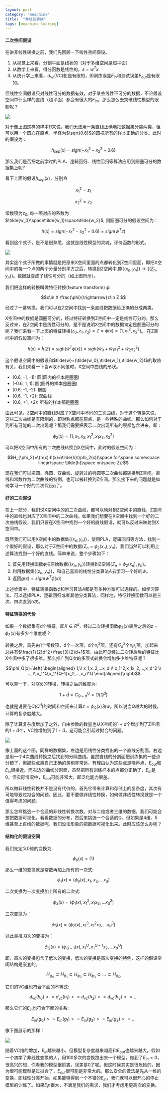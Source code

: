 ```yaml
---
layout: post
category: "meachine"
title:  "非线性转换"
tags: [meachine learing]
---
```


#### 二次空间假设

在讲非线性转换之前，我们先回顾一下线性空间假设。
1. 从视觉上来看，分割平面是线状的（对于多维空间是超平面）
1. 从数学上来看，得分函数是线性的，$s=w^Tx$
1. 从统计学上来看，$d_{vc}$(VC维)是有限的，即训练误差$E_{in}$和测试误差$E_{out}$是有限的。

但线性空间假设只对线性可分的数据有效，对于某些线性不可分的数据，不论假设空间中什么样的直线（超平面）都会有很大的$E_{in}$。那么怎么去突破线性模型的限制呢？

![](../images/NTU12-circular-separable.png)

对于像上图这样的样本$D$来说，我们无法用一条直线正确地把数据集分类两类，但可以用一个圆心在原点，半径为$\sqrt{0.6}$的圆把所有的样本正确的分类。此时的假设为：

$$h_{sep}(x) = sign(-x_1^2-x_2^2+0.6)$$

那么我们是否把之前学过的PLA、逻辑回归、线性回归等算法应用到圆圈可分的数据集上呢?

看下上面的假设$h_{sep}(x)$，分别令

$$x_1^2=z_1$$

$$x_2^2=z_2$$

常数项为$z_0$, 每一项对应的系数为$\tilde{w_0}\space\tilde{w_1}\space\tilde{w_2}$, 则圆圈可分的假设空间为：

$$h(x) = sign(-x_1^2-x_2^2+0.6)=sign(\tilde{w}^Tz)$$

看到这个式子，是不是很熟悉，这就是线性模型的灵魂，评价函数的形式。

![](../images/NTU12-z-space.png)

其实这个式子所做的事情就是把原来X空间里面的点都转化到Z空间里面，即把X空间中的每一个点的两个分量分别平方之后，转换到Z空间中,即$\{(x_n, y_n)\} \rightarrow\{(Z_n, y_n)\}$。数据就变成了线性可分的（如上图所示）。

我们把这样的转换叫做特征转换(feature transform) $\phi$:

$$x\in X \frac{\phi}{\rightarrow}z\in Z $$

经过了一番转换，我们可以在Z空间中找到一条直线把数据给正确的分成两类。

X空间中的数据是圆圈可分的，经过特征转换到Z空间中一定是线性可分的。那么反过来，在Z空间中是线性可分的，是不是说明X空间中的数据肯定是圆圈可分的呢？我们来看一下上面的特征转换$(z_0, z_1, z_2) = Z = \phi(x) = (1, x_1^2, x_2^2)$。 在Z空间中的假设空间为：

$$h(x)=\tilde h(Z)=sigh(\tilde{w}^T\phi(x))=sigh(\tilde{w}_0+\tilde{w}_1x_1^2+\tilde{w}_2x_2^2)$$

这个假设空间中的假设和$tilde{w}=(\tilde{w_0},\tilde{w_1},\tilde{w_2})$的取值有关，我们来看一下当$\tilde{w}$取不同值时，X空间中曲线的形状。

- (0.6, -1, -1): 圆(圆内的样本是圈圈)
- (-0.6, 1, 1): 圆(圆外的样本是圈圈)
- (0.6, -1, -2): 椭圆
- (0.6, -1, +2): 双曲线
- (0.6, +1, +2): 所有的样本都是圈圈

由此可见，Z空间中的直线对应了X空间中不同的二次曲线，对于这个转换来说，这些二次曲线是有限制的，即对称点都在原点，是一些特殊的曲线。那么如何对于到所有可能的二次出现呢？那我们需要把表示二次出现所有的项都包含进来，即：

$$\phi_2(x)=(1, x_1, x_2, x_1^2, x_1x_2,x_2^2)$$

可以把X空间中所有的二次曲线转换到X空间中，此时的假设空间为：

$$H_{\phi_2}=\{h(x):h(x)=\tilde{h}(\phi_2(x))\space for\space some\space linear\space \tilde{h}\space on\space Z\}$$

现在我们可以把圆、椭圆、双曲线、旋转过的椭圆等二次曲线都转换到Z空间。直线和常数作为二次曲线的特例，也可以被转换到Z空间。那么接下来的问题就是如何学习一个好的二次假设g了。

#### 好的二次假设

在上一部分，我们说X空间中的的二次曲线，都可以映射到Z空间中的直线，Z空间中的直线也对应了X空间中的二次曲线。如果我们想要在X空间中找到一个好的二次曲线假设，我们只要在X空间中找到一个好的直线假设，就可以反过来映射到X空间中。

既然我们可以用X空间中的数据集$\{(x_n,y_n)\}$，使用PLA，逻辑回归等方法，找到一个很好的假设，那么对于Z空间中的数据$\{Z_n=\phi_2(x_n), y_n\}$，我们当然可以利用上述算法找到一个好的直线。简单来说，整个步骤如下：

1. 首先用转换函数$\phi$把原始数据$\{(x_n,y_n)\}$转换到Z空间$\{Z_n=\phi_2(x_n), y_n\}$。
1. 利用数据集$\{(z_n,y_n)\}$，和自己喜欢的线性分类算法$A$去学习一个好的$\tilde{w}$。
1. 返回$g(x)=sign(\tilde{w}^T\phi(x))$

上述步骤中，特征转换函数$\phi$和学习算法$A$都是有多种方案可以选择的。如学习算法、可以选择PLA、逻辑回归或者其他分类算法，同样地，特征转换函数可以是三次、四次直到n次。

#### 特征转换的代价

如果一个数据集有d个特征，即$X\in R^d$，经过二次转换函数$\phi_2(x)$转后之后的$z=\phi_2(x)$有多少个维度呢？

转换之后，首先由1个常数项，d个一次项，d个$x_i^2$项，还有$C_d^2$个$x_ix_j$项，加起来总共有$\frac{1}{2}d^2+\frac{3}{2}d+1$项。由此可见经过二次转后后的特征比X空间中多了很多维。那么推广到Q次的多项式转换会增加多少维特征呢？

$$\phi_Q(x)=\left(
\begin{aligned}
1,\\
x_1,x_2,...x_d \\
x_1^2,x_1x_2,...,x_d^2 \\
..., \\
x_1^Q,x_1^{Q-1}x_2,...,x_d^Q
    \end{aligned}\right)$$

可以算一下，对Q次的转换，转换之后的维度为:

$$1+\tilde{d}=C_{Q+d}^Q=O(Q^d)$$

也就是说要花$O(Q^d)$的时间和空间来计算$z=\phi_Q(x)$和$\tilde{w}$。所以说当Q越大的时候，计算的复杂度越大。

除了计算复杂度增加了之外，自由参数的数量也从X空间的$1+d$个增加到了Z空间的$1+\tilde{d}$个，VC维增加到了$1+\tilde{d}$，这可能会引起过拟合的问题。

![](../images/NTU12_overfitted.png)

像上面的这个图，同样的数据集，左边是用线性分类找出的一个直线分割面，右边是用一个4次曲线转换之后找到的分隔曲线。虽然直线的分割面把训练集的一些点分错了，但那些点离自己正确的类别非常远，有理由认为这些点是噪声点，$E_{out}$和$E_{in}$很接近。而右边的曲线分割面，虽然把所有训练样本的点都分正确了，$E_{in}$是0，但实际情况中，$E_{out}$可能非常大，即泛化能力很差。

所以做非线性转换并不是没有代价的，首先它带来计算和存储上的复杂度，其次有可能导致过拟合的问题。因此，要不要做非线性转换，如何做非线性转换就是一个值得考虑的问题。

那么怎样挑选一个合适的非线性转换次数。对与二维或者三维的数据，我们可能会想把数据可视化，看看数据的分布，然后来挑选一个合适的Q。但如果是4维、5维甚至上百维的数据呢，我们没法形象的把数据可视化出来。此时应该怎么办呢？

#### 结构化的假设空间

我们先定义0维的变换为:

$$\phi_0(x)=(1)$$

那么一维的变换就是常数再加上所有的一次式:

$$\phi_1(x)=(\phi_0(x), x_1,x_2,...x_d)$$

二次变换为一次变换加上所有的二次式:

$$\phi_2(x)=(\phi_1(x), x_1^2,x_1x_2,...x_d^2)$$

三次变换为：

$$\phi_3(x)=(\phi_2(x), x_1^3,x_1^2x_2,...x_d^3)$$

以此类推,Q次的变换为：

$$\phi_Q(x)=(\phi_{Q-1}(x), x_1^Q,x_1^{Q-1}x_2,...x_d^Q)$$

即，高次的变换包含了低次的变换，低次的变换是高次变换的特例，这样的假设空间结构是嵌套的。

$$H_{\phi_0}\subset H_{\phi_1}\subset H_{\phi_2}\subset H_{\phi_3}\subset ... \subset H_{\phi_Q}$$

它们的VC维也符合下面的不等式:

$$d_{vc}(h_0)<=d_{vc}(h_1)<=d_{vc}(h_2)<=d_{vc}(h_3)<=...$$

那么它们的$E_{in}$也符合下面的关系:

$$E_{in}(g_0)>=E_{in}(g_1)>=E_{in}(g_2)>=E_{in}(g_3)>=...$$

像下图展示的那样：

![](../images/NTU12_Ein_VC.png)

随着VC维的增加，$E_{in}$越来越小，但模型复杂度越来越高和$E_{out}$也越来越大。假如一个初学了非线性变换的人，用100多次的变换跑出来一个模型，做到了$E_{in}=0$，很高兴的想，你看我的模型很厉害，误差是0了呢。但这时候其实是很危险的，因为很可能模型是过拟合了，$E_{out}$很可能是非常大的。那么安全的做法是先从一维的变换，即线性分类开始，如果能够得到一个不错的$E_{in}$，我们就可以很开心的停止模型的训练了。如果$E_in$很大，不满足我们的需求，我们才考虑用更高次的变换。
